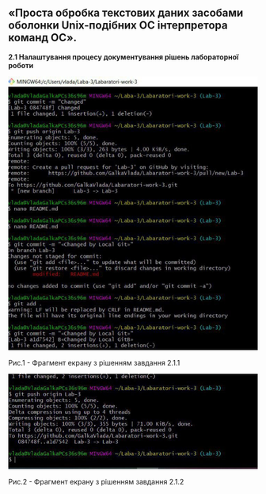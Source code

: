 ## «Проста обробка текстових даних засобами оболонки Unix-подібних ОС інтерпретора команд ОС».

**2.1 Налаштування процесу документування рішень лабораторної роботи**

![image](https://github.com/GalkaVlada/Labaratori-work-3/blob/main/1.jpg)

Рис.1 - Фрагмент екрану з рішенням завдання 2.1.1

![image](https://github.com/GalkaVlada/Labaratori-work-3/blob/main/2.jpg)

Рис.2 - Фрагмент екрану з рішенням завдання 2.1.2
